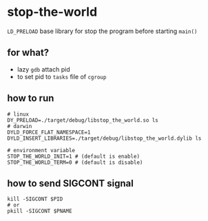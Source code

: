 # stop-the-world

`LD_PRELOAD` base library for stop the program before starting `main()`

## for what?
* lazy `gdb` attach pid
* to set pid to `tasks` file of `cgroup`

## how to run
```
# linux
DY_PRELOAD=./target/debug/libstop_the_world.so ls
# darwin
DYLD_FORCE_FLAT_NAMESPACE=1 DYLD_INSERT_LIBRARIES=./target/debug/libstop_the_world.dylib ls

# environment variable
STOP_THE_WORLD_INIT=1 # (default is enable)
STOP_THE_WORLD_TERM=0 # (default is disable)
```

## how to send SIGCONT signal
```
kill -SIGCONT $PID
# or
pkill -SIGCONT $PNAME
```
